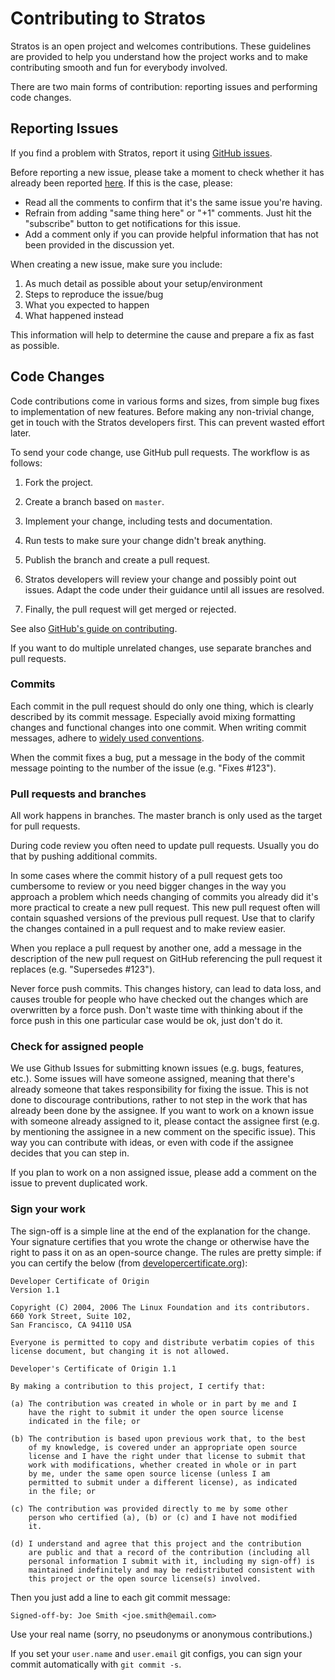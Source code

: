 # Contributing to Stratos

Stratos is an open project and welcomes contributions. These guidelines are provided to help you understand how the project works and to make contributing smooth and fun for everybody involved.

There are two main forms of contribution: reporting issues and performing code changes.

## Reporting Issues

If you find a problem with Stratos, report it using [GitHub issues](https://github.com/suse/stratos/issues/new).

Before reporting a new issue, please take a moment to check whether it has already been reported
[here](https://github.com/suse/stratos/issues). If this is the case, please:

- Read all the comments to confirm that it's the same issue you're having.
- Refrain from adding "same thing here" or "+1" comments. Just hit the
  "subscribe" button to get notifications for this issue.
- Add a comment only if you can provide helpful information that has not been
  provided in the discussion yet.

When creating a new issue, make sure you include:

1. As much detail as possible about your setup/environment
1. Steps to reproduce the issue/bug
1. What you expected to happen
1. What happened instead

This information will help to determine the cause and prepare a fix as fast as possible.

## Code Changes

Code contributions come in various forms and sizes, from simple bug fixes to implementation
of new features. Before making any non-trivial change, get in touch with the Stratos developers first. This can prevent wasted effort later.

To send your code change, use GitHub pull requests. The workflow is as follows:

  1. Fork the project.

  1. Create a branch based on `master`.

  1. Implement your change, including tests and documentation.

  1. Run tests to make sure your change didn't break anything.

  1. Publish the branch and create a pull request.

  1. Stratos developers will review your change and possibly point out issues.
     Adapt the code under their guidance until all issues are resolved.

  1. Finally, the pull request will get merged or rejected.

See also [GitHub's guide on contributing](https://help.github.com/articles/fork-a-repo).

If you want to do multiple unrelated changes, use separate branches and pull
requests.

### Commits

Each commit in the pull request should do only one thing, which is clearly
described by its commit message. Especially avoid mixing formatting changes and
functional changes into one commit. When writing commit messages, adhere to
[widely used
conventions](http://tbaggery.com/2008/04/19/a-note-about-git-commit-messages.html).

When the commit fixes a bug, put a message in the body of the commit message
pointing to the number of the issue (e.g. "Fixes #123").

### Pull requests and branches

All work happens in branches. The master branch is only used as the target for pull
requests.

During code review you often need to update pull requests. Usually you do that
by pushing additional commits.

In some cases where the commit history of a pull request gets too cumbersome to
review or you need bigger changes in the way you approach a problem which needs
changing of commits you already did it's more practical to create a new pull
request. This new pull request often will contain squashed versions of the
previous pull request. Use that to clarify the changes contained in a pull
request and to make review easier.

When you replace a pull request by another one, add a message in the
description of the new pull request on GitHub referencing the pull request it
replaces (e.g. "Supersedes #123").

Never force push commits. This changes history, can lead to data loss, and
causes trouble for people who have checked out the changes which are overwritten
by a force push. Don't waste time with thinking about if the force push in this
one particular case would be ok, just don't do it.

### Check for assigned people

We use Github Issues for submitting known issues (e.g. bugs, features,
etc.). Some issues will have someone assigned, meaning that there's already
someone that takes responsibility for fixing the issue. This is not done to
discourage contributions, rather to not step in the work that has already been
done by the assignee. If you want to work on a known issue with someone already
assigned to it, please contact the assignee first (e.g. by
mentioning the assignee in a new comment on the specific issue). This way you
can contribute with ideas, or even with code if the assignee decides that you
can step in.

If you plan to work on a non assigned issue, please add a comment on the issue
to prevent duplicated work.

### Sign your work

The sign-off is a simple line at the end of the explanation for the change. Your
signature certifies that you wrote the change or otherwise have the right to pass
it on as an open-source change. The rules are pretty simple: if you can certify
the below (from [developercertificate.org](http://developercertificate.org/)):

```
Developer Certificate of Origin
Version 1.1

Copyright (C) 2004, 2006 The Linux Foundation and its contributors.
660 York Street, Suite 102,
San Francisco, CA 94110 USA

Everyone is permitted to copy and distribute verbatim copies of this
license document, but changing it is not allowed.

Developer's Certificate of Origin 1.1

By making a contribution to this project, I certify that:

(a) The contribution was created in whole or in part by me and I
    have the right to submit it under the open source license
    indicated in the file; or

(b) The contribution is based upon previous work that, to the best
    of my knowledge, is covered under an appropriate open source
    license and I have the right under that license to submit that
    work with modifications, whether created in whole or in part
    by me, under the same open source license (unless I am
    permitted to submit under a different license), as indicated
    in the file; or

(c) The contribution was provided directly to me by some other
    person who certified (a), (b) or (c) and I have not modified
    it.

(d) I understand and agree that this project and the contribution
    are public and that a record of the contribution (including all
    personal information I submit with it, including my sign-off) is
    maintained indefinitely and may be redistributed consistent with
    this project or the open source license(s) involved.
```

Then you just add a line to each git commit message:

    Signed-off-by: Joe Smith <joe.smith@email.com>

Use your real name (sorry, no pseudonyms or anonymous contributions.)

If you set your `user.name` and `user.email` git configs, you can sign your
commit automatically with `git commit -s`.
